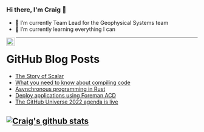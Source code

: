 ### Hi there, I'm Craig 👋

<!--
**CraigTeelFugro/CraigTeelFugro** is a ✨ _special_ ✨ repository because its `README.md` (this file) appears on your GitHub profile.

Here are some ideas to get you started:
-->

- 🔭 I’m currently Team Lead for the Geophysical Systems team
- 🌱 I’m currently learning everything I can

[<img align="left" alt="Craig Teel | LinkedIn" width="22px" src="https://cdn.jsdelivr.net/npm/simple-icons@v3/icons/linkedin.svg" />][linkedin]

---

# GitHub Blog Posts

<!-- BLOG-POST-LIST:START -->
- [The Story of Scalar](https://github.blog/2022-10-13-the-story-of-scalar/)
- [What you need to know about compiling code](https://opensource.com/article/22/10/compiling-code)
- [Asynchronous programming in Rust](https://opensource.com/article/22/10/asynchronous-programming-rust)
- [Deploy applications using Foreman ACD](https://opensource.com/article/22/10/deploy-applications-foreman-acd)
- [The GitHub Universe 2022 agenda is live](https://github.blog/2022-10-11-the-github-universe-2022-agenda-is-live/)
<!-- BLOG-POST-LIST:END -->

## [![Craig's github stats](https://github-readme-stats.vercel.app/api?username=craigteelfugro)](https://github.com/anuraghazra/github-readme-stats)


[linkedin]: https://linkedin.com/in/craig-teel-b8786771
